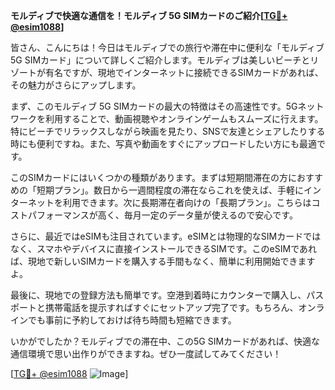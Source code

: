 **モルディブで快適な通信を！モルディブ 5G SIMカードのご紹介[[TG💪+ @esim1088](https://t.me/s/esim1088)]**

皆さん、こんにちは！今日はモルディブでの旅行や滞在中に便利な「モルディブ 5G SIMカード」について詳しくご紹介します。モルディブは美しいビーチとリゾートが有名ですが、現地でインターネットに接続できるSIMカードがあれば、その魅力がさらにアップします。

まず、このモルディブ 5G SIMカードの最大の特徴はその高速性です。5Gネットワークを利用することで、動画視聴やオンラインゲームもスムーズに行えます。特にビーチでリラックスしながら映画を見たり、SNSで友達とシェアしたりする時にも便利ですね。また、写真や動画をすぐにアップロードしたい方にも最適です。

このSIMカードにはいくつかの種類があります。まずは短期間滞在の方におすすめの「短期プラン」。数日から一週間程度の滞在ならこれを使えば、手軽にインターネットを利用できます。次に長期滞在者向けの「長期プラン」。こちらはコストパフォーマンスが高く、毎月一定のデータ量が使えるので安心です。

さらに、最近ではeSIMも注目されています。eSIMとは物理的なSIMカードではなく、スマホやデバイスに直接インストールできるSIMです。このeSIMであれば、現地で新しいSIMカードを購入する手間もなく、簡単に利用開始できますよ。

最後に、現地での登録方法も簡単です。空港到着時にカウンターで購入し、パスポートと携帯電話を提示すればすぐにセットアップ完了です。もちろん、オンラインでも事前に予約しておけば待ち時間も短縮できます。

いかがでしたか？モルディブでの滞在中、この5G SIMカードがあれば、快適な通信環境で思い出作りができますね。ぜひ一度試してみてください！

[[TG💪+ @esim1088](https://t.me/s/esim1088) ![Image](https://i.postimg.cc/Y0z9fWf4/image.png)]